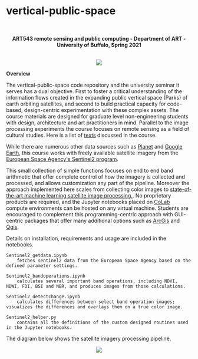 # vertical-public-space

<br>
<p align="center">
<b>ART543 remote sensing and public computing - Department of ART - University of Buffalo, Spring 2021</b>
 <br><br>

<p align="center">
<img src="https://github.com/realtechsupport/vertical_public_space/blob/main/ndvi_diff.png?raw=true">
</p>

**Overview**

The vertical-public-space code repository and the university seminar it serves has a dual objective. First to foster a critical understanding of the information flows created in the expanding public vertical space (Parks) of earth orbiting satellites, and second to build practical capacity for code-based, design-centric experimentation with these complex assets. The course materials are designed for graduate level non-engineering students with design, architecture and art practitioners in mind. Parallel to the image processing experiments the course focuses on remote sensing as a field of cultural studies. Here is a list of [texts](https://paperpile.com/shared/mASXqv) discussed in the course. 


While there are numerous other data sources such as [Planet](https://www.planet.com/) and [Google Earth](https://www.google.com/earth/), this course works with freely available satellite imagery from the [European Space Agency's Sentinel2 program](https://sentinel.esa.int/web/sentinel/missions/sentinel-2). 

This small collection of simple functions focuses on end to end band arithmetic that offer complete control of how the imagery is collected and processed, and allows customization any part of the pipeline. Moreover the approach implemented here scales from collecting  color images to [state-of-the-art machine learning satellite image processing.](https://colab.research.google.com/github/JohannesStutz/blog/blob/master/_notebooks/2021-02-17-Building-Detection-SpaceNet7.ipynb). No proprietary products are required, and the Jupyter notebooks placed on [CoLab](https://colab.research.google.com/notebooks/intro.ipynb) compute environments can be hosted on any virtual machine. Students are encouraged to complement this programming-centric approach with GUI-centric packages that offer many additional options such as [ArcGis](https://www.esri.com/en-us/arcgis/about-arcgis/overview) and [Qgis](https://qgis.org/en/site/). 


Details on installation, requirements and usage are included in the notebooks.

```
Sentinel2_getdata.ipynb 
    fetches sentinel2 data from the European Space Agency based on the defined parameter settings.

Sentinel2_bandoperations.ipynb 
    calculates several important band operations, including NDVI, NDWI, FDI, BSI and NBR, and produces images from those calculations.
    
Sentinel2_detectchange.ipynb 
    calculates differences between select band operation images; visualizes the differences and overlays them on a true color image.

Sentinel2_helper.py 
    contains all the definitions of the custom designed routines used in the Jupyter notebooks.
```

The diagram below shows the satellite imagery processing pipeline.

<p align="center">
<img src="https://github.com/realtechsupport/vertical_public_space/blob/main/sentinel2_pipeline.png?raw=true" >
</p>






